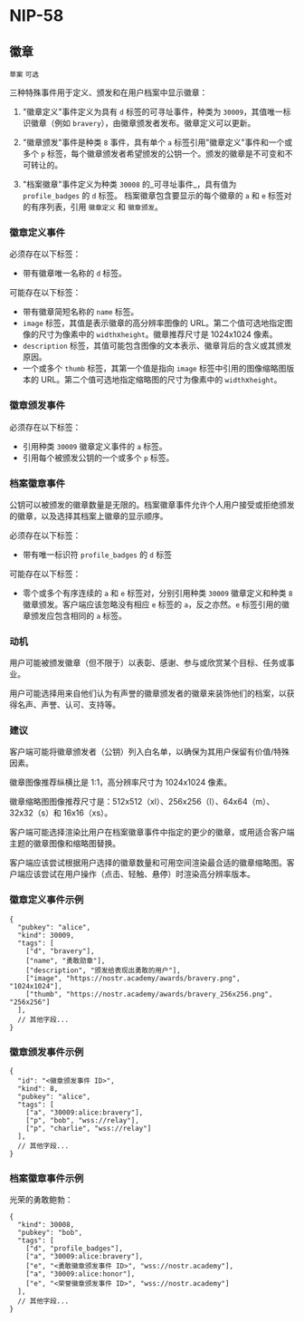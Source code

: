 NIP-58
======

徽章
------

`草案` `可选`

三种特殊事件用于定义、颁发和在用户档案中显示徽章：

1. "徽章定义"事件定义为具有 `d` 标签的可寻址事件，种类为 `30009`，其值唯一标识徽章（例如 `bravery`），由徽章颁发者发布。徽章定义可以更新。

2. "徽章颁发"事件是种类 `8` 事件，具有单个 `a` 标签引用"徽章定义"事件和一个或多个 `p` 标签，每个徽章颁发者希望颁发的公钥一个。颁发的徽章是不可变和不可转让的。

3. "档案徽章"事件定义为种类 `30008` 的_可寻址事件_，具有值为 `profile_badges` 的 `d` 标签。
档案徽章包含要显示的每个徽章的 `a` 和 `e` 标签对的有序列表，引用 `徽章定义` 和 `徽章颁发`。

### 徽章定义事件

必须存在以下标签：

- 带有徽章唯一名称的 `d` 标签。

可能存在以下标签：

- 带有徽章简短名称的 `name` 标签。
- `image` 标签，其值是表示徽章的高分辨率图像的 URL。第二个值可选地指定图像的尺寸为像素中的 `width`x`height`。徽章推荐尺寸是 1024x1024 像素。
- `description` 标签，其值可能包含图像的文本表示、徽章背后的含义或其颁发原因。
- 一个或多个 `thumb` 标签，其第一个值是指向 `image` 标签中引用的图像缩略图版本的 URL。第二个值可选地指定缩略图的尺寸为像素中的 `width`x`height`。

### 徽章颁发事件

必须存在以下标签：

- 引用种类 `30009` 徽章定义事件的 `a` 标签。
- 引用每个被颁发公钥的一个或多个 `p` 标签。

### 档案徽章事件

公钥可以被颁发的徽章数量是无限的。档案徽章事件允许个人用户接受或拒绝颁发的徽章，以及选择其档案上徽章的显示顺序。

必须存在以下标签：

- 带有唯一标识符 `profile_badges` 的 `d` 标签

可能存在以下标签：

- 零个或多个有序连续的 `a` 和 `e` 标签对，分别引用种类 `30009` 徽章定义和种类 `8` 徽章颁发。客户端应该忽略没有相应 `e` 标签的 `a`，反之亦然。`e` 标签引用的徽章颁发应包含相同的 `a` 标签。

### 动机

用户可能被颁发徽章（但不限于）以表彰、感谢、参与或欣赏某个目标、任务或事业。

用户可能选择用来自他们认为有声誉的徽章颁发者的徽章来装饰他们的档案，以获得名声、声誉、认可、支持等。

### 建议

客户端可能将徽章颁发者（公钥）列入白名单，以确保为其用户保留有价值/特殊因素。

徽章图像推荐纵横比是 1:1，高分辨率尺寸为 1024x1024 像素。

徽章缩略图图像推荐尺寸是：512x512（xl）、256x256（l）、64x64（m）、32x32（s）和 16x16（xs）。

客户端可能选择渲染比用户在档案徽章事件中指定的更少的徽章，或用适合客户端主题的徽章图像和缩略图替换。

客户端应该尝试根据用户选择的徽章数量和可用空间渲染最合适的徽章缩略图。客户端应该尝试在用户操作（点击、轻触、悬停）时渲染高分辨率版本。

### 徽章定义事件示例

```jsonc
{
  "pubkey": "alice",
  "kind": 30009,
  "tags": [
    ["d", "bravery"],
    ["name", "勇敢勋章"],
    ["description", "颁发给表现出勇敢的用户"],
    ["image", "https://nostr.academy/awards/bravery.png", "1024x1024"],
    ["thumb", "https://nostr.academy/awards/bravery_256x256.png", "256x256"]
  ],
  // 其他字段...
}
```

### 徽章颁发事件示例

```jsonc
{
  "id": "<徽章颁发事件 ID>",
  "kind": 8,
  "pubkey": "alice",
  "tags": [
    ["a", "30009:alice:bravery"],
    ["p", "bob", "wss://relay"],
    ["p", "charlie", "wss://relay"]
  ],
  // 其他字段...
}
```

### 档案徽章事件示例

光荣的勇敢鲍勃：
```jsonc
{
  "kind": 30008,
  "pubkey": "bob",
  "tags": [
    ["d", "profile_badges"],
    ["a", "30009:alice:bravery"],
    ["e", "<勇敢徽章颁发事件 ID>", "wss://nostr.academy"],
    ["a", "30009:alice:honor"],
    ["e", "<荣誉徽章颁发事件 ID>", "wss://nostr.academy"]
  ],
  // 其他字段...
}
```
